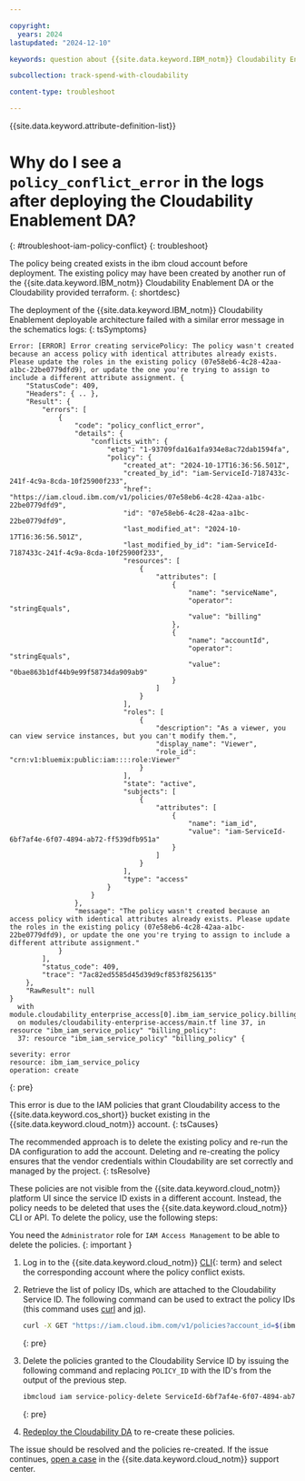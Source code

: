 ```yaml
---

copyright:
  years: 2024
lastupdated: "2024-12-10"

keywords: question about {{site.data.keyword.IBM_notm}} Cloudability Enablement

subcollection: track-spend-with-cloudability

content-type: troubleshoot

---
```


{{site.data.keyword.attribute-definition-list}}

# Why do I see a `policy_conflict_error` in the logs after deploying the Cloudability Enablement DA?
{: #troubleshoot-iam-policy-conflict}
{: troubleshoot}

The policy being created exists in the ibm cloud account before deployment. The existing policy may have been created by another run of the {{site.data.keyword.IBM_notm}} Cloudability Enablement DA or the Cloudability provided terraform.
{: shortdesc}

The deployment of the {{site.data.keyword.IBM_notm}} Cloudability Enablement deployable architecture failed with a similar error message in the schematics logs:
{: tsSymptoms}

```log
Error: [ERROR] Error creating servicePolicy: The policy wasn't created because an access policy with identical attributes already exists. Please update the roles in the existing policy (07e58eb6-4c28-42aa-a1bc-22be0779dfd9), or update the one you're trying to assign to include a different attribute assignment. {
    "StatusCode": 409,
    "Headers": { .. },
    "Result": {
        "errors": [
            {
                "code": "policy_conflict_error",
                "details": {
                    "conflicts_with": {
                        "etag": "1-93709fda16a1fa934e8ac72dab1594fa",
                        "policy": {
                            "created_at": "2024-10-17T16:36:56.501Z",
                            "created_by_id": "iam-ServiceId-7187433c-241f-4c9a-8cda-10f25900f233",
                            "href": "https://iam.cloud.ibm.com/v1/policies/07e58eb6-4c28-42aa-a1bc-22be0779dfd9",
                            "id": "07e58eb6-4c28-42aa-a1bc-22be0779dfd9",
                            "last_modified_at": "2024-10-17T16:36:56.501Z",
                            "last_modified_by_id": "iam-ServiceId-7187433c-241f-4c9a-8cda-10f25900f233",
                            "resources": [
                                {
                                    "attributes": [
                                        {
                                            "name": "serviceName",
                                            "operator": "stringEquals",
                                            "value": "billing"
                                        },
                                        {
                                            "name": "accountId",
                                            "operator": "stringEquals",
                                            "value": "0bae863b1df44b9e99f58734da909ab9"
                                        }
                                    ]
                                }
                            ],
                            "roles": [
                                {
                                    "description": "As a viewer, you can view service instances, but you can't modify them.",
                                    "display_name": "Viewer",
                                    "role_id": "crn:v1:bluemix:public:iam::::role:Viewer"
                                }
                            ],
                            "state": "active",
                            "subjects": [
                                {
                                    "attributes": [
                                        {
                                            "name": "iam_id",
                                            "value": "iam-ServiceId-6bf7af4e-6f07-4894-ab72-ff539dfb951a"
                                        }
                                    ]
                                }
                            ],
                            "type": "access"
                        }
                    }
                },
                "message": "The policy wasn't created because an access policy with identical attributes already exists. Please update the roles in the existing policy (07e58eb6-4c28-42aa-a1bc-22be0779dfd9), or update the one you're trying to assign to include a different attribute assignment."
            }
        ],
        "status_code": 409,
        "trace": "7ac82ed5585d45d39d9cf853f8256135"
    },
    "RawResult": null
}
  with module.cloudability_enterprise_access[0].ibm_iam_service_policy.billing_policy[0],
  on modules/cloudability-enterprise-access/main.tf line 37, in resource "ibm_iam_service_policy" "billing_policy":
  37: resource "ibm_iam_service_policy" "billing_policy" {

severity: error
resource: ibm_iam_service_policy
operation: create
```
{: pre}

This error is due to the IAM policies that grant Cloudability access to the {{site.data.keyword.cos_short}} bucket existing in the {{site.data.keyword.cloud_notm}} account.
{: tsCauses}

The recommended approach is to delete the existing policy and re-run the DA configuration to add the account. Deleting and re-creating the policy ensures that the vendor credentials within Cloudability are set correctly and managed by the project.
{: tsResolve}

These policies are not visible from the {{site.data.keyword.cloud_notm}} platform UI since the service ID exists in a different account. Instead, the policy needs to be deleted that uses the {{site.data.keyword.cloud_notm}} CLI or API. To delete the policy, use the following steps:

You need the `Administrator` role for `IAM Access Management` to be able to delete the policies.
{: important }

1. Log in to the {{site.data.keyword.cloud_notm}} [CLI](#x2051424){: term} and select the corresponding account where the policy conflict exists.
2. Retrieve the list of policy IDs, which are attached to the Cloudability Service ID. The following command can be used to extract the policy IDs (this command uses [curl](https://curl.se/) and [jq](https://github.com/jqlang/jq)).

    ```bash
    curl -X GET "https://iam.cloud.ibm.com/v1/policies?account_id=$(ibmcloud account show -o JSON | jq -r '.account_id')" -H "Authorization:$(ibmcloud iam oauth-tokens -o JSON | jq -r '.iam_token')" -H 'Content-Type: application/json' | jq '.policies[] | select(.subjects[].attributes[].value == "iam-ServiceId-6bf7af4e-6f07-4894-ab72-ff539dfb951a") | .id'
    ```
    {: pre}

3. Delete the policies granted to the Cloudability Service ID by issuing the following command and replacing `POLICY_ID` with the ID's from the output of the previous step.

    ```bash
    ibmcloud iam service-policy-delete ServiceId-6bf7af4e-6f07-4894-ab72-ff539dfb951a POLICY_ID
    ```
    {: pre}

4. [Redeploy the Cloudability DA](/docs/secure-enterprise?topic=secure-enterprise-deploy-project&interface=ui#deploy-config-copy) to re-create these policies.

The issue should be resolved and the policies re-created. If the issue continues, [open a case](/docs/track-spend-with-cloudability?topic=track-spend-with-cloudability-help-and-support) in the {{site.data.keyword.cloud_notm}} support center.
